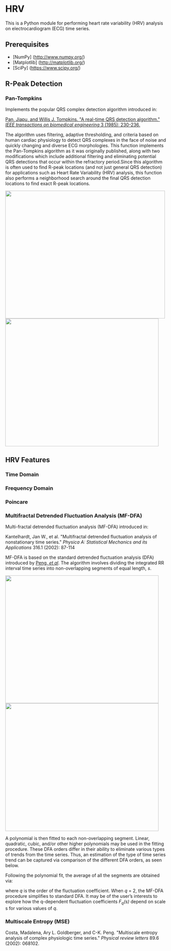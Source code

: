 
# HRV

This is a Python module for performing heart rate variability (HRV) analysis on electrocardiogram (ECG) time series. 

## Prerequisites
* [NumPy] (http://www.numpy.org/)
* [Matplotlib] (http://matplotlib.org/)
* [SciPy] (https://www.scipy.org/)

## R-Peak Detection
### Pan-Tompkins

Implements the popular QRS complex detection algorithm introduced in:

[Pan, Jiapu, and Willis J. Tompkins. "A real-time QRS detection algorithm." *IEEE transactions on biomedical engineering* 3 (1985): 230-236.](https://www.researchgate.net/profile/Keesam_Jeong/publication/3728672_A_simple_real-time_QRS_detection_algorithm/links/54e829e10cf2f7aa4d4f64a9.pdf)

The algorithm uses filtering, adaptive thresholding, and criteria based on human cardiac physiology to detect QRS complexes in the face of noise and quickly changing and diverse ECG morphologies. This function implements the Pan-Tompkins algorithm as it was originally published, along with two modifications which include additional filtering and eliminating potential QRS detections that occur
within the refractory period.Since this algorithm is often used to find R-peak locations (and not just general QRS detection) for applications such as Heart Rate Variability (HRV) analysis, this function also performs a neighborhood search
around the final QRS detection locations to find exact R-peak locations.

<img src="https://github.com/pickus91/HRV/blob/master/figures/Original%20Signal.png" align="center" height="400" width="500">
<img src="https://github.com/pickus91/HRV/blob/master/figures/Step%201%20-%20Integrated%20Time%20Series.png" align="center" height="400" width="480">

## HRV Features
### Time Domain 



### Frequency Domain 

### Poincare 

### Multifractal Detrended Fluctuation Analysis (MF-DFA)
Multi-fractal detrended fluctuation analysis (MF-DFA) introduced in:

Kantelhardt, Jan W., et al. "Multifractal detrended fluctuation analysis of 
nonstationary time series." *Physica A: Statistical Mechanics and its Applications*
316.1 (2002): 87-114

MF-DFA is based on the standard detrended fluctuation analysis (DFA) introduced by [Peng, *et al*](http://havlin.biu.ac.il/PS/Quantification%20of%20scaling%20exponents%20and%20crossover%20phenomena%20in%20nonstationary%20heartbeat%20time%20series.pdf). The algorithm involves dividing the integrated RR interval time series into non-overlapping segments of equal length, *s*. 

<img src="https://github.com/pickus91/HRV/blob/master/figures/Original%20RR%20Series.png" align="center" height="400" width="480">
<img src="https://github.com/pickus91/HRV/blob/master/figures/Original%20RR%20Series.png" align="center" height="400" width="480">

A polynomial is then fitted to each non-overlapping segment. Linear, quadratic, cubic, and/or other higher polynomials may be used in the fitting procedure. These DFA orders differ in their ability to eliminate various types of trends from the time series. Thus, an estimation of the type of time series trend can be captured via comparison of the different DFA orders, as seen below. 


Following the polynomial fit, the average of all the segments are obtained via:

where *q* is the order of the fluctuation coefficient. When *q* = 2, the MF-DFA procedure simplifies to standard DFA. It may be of the user’s interests to explore how the q-dependent fluctuation coefficients *F<sub>q</sub>(s)* depend on scale s for various values of *q*.

### Multiscale Entropy (MSE)

Costa, Madalena, Ary L. Goldberger, and C-K. Peng. "Multiscale entropy 
analysis of complex physiologic time series." *Physical review letters* 89.6 
(2002): 068102.
